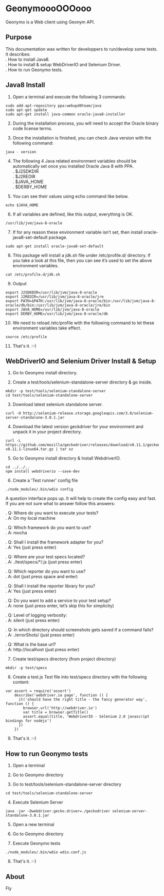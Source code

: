 # GeonymoooOOOooo
Geonymo is a Web client using Geonym API.


## Purpose
This documentation was written for developpers to run/develop some tests.
It describes:  
  . How to install Java8.  
  . How to install & setup WebDriverIO and Selenium Driver.  
  . How to run Geonymo tests.  


## Java8 Install

1. Open a terminal and execute the following 3 commands:
<pre><code>sudo add-apt-repository ppa:webupd8team/java
sudo apt-get update
sudo apt-get install java-common oracle-java8-installer</code></pre>

2. During the installation process, you will need to accept the Oracle binary code license terms.

3. Once the installation is finished, you can check Java version with the following command:
<pre><code>java - version</code></pre>

4. The following 4 Java related environment variables should be automatically set once you installed Oracle Java 8 with PPA.  
  . $J2SDKDIR  
  . $J2REDIR  
  . $JAVA_HOME  
  . $DERBY_HOME

5. You can see their values using echo command like below.
<pre><code>echo $JAVA_HOME</code></pre>

6. If all variables are defined, like this output, everything is OK.
<pre><code>/usr/lib/jvm/java-8-oracle</code></pre>

7. If for any reason these environment variable isn’t set, then install oracle-java8-set-default package.
<pre><code>sudo apt-get install oracle-java8-set-default</code></pre>

8. This package will install a jdk.sh file under /etc/profile.d/ directory. If you take a look at this file, then you can see it’s used to set the above environment variables.
<pre><code>cat /etc/profile.d/jdk.sh</code></pre>

9. Output
<pre><code>export J2SDKDIR=/usr/lib/jvm/java-8-oracle
export J2REDIR=/usr/lib/jvm/java-8-oracle/jre
export PATH=$PATH:/usr/lib/jvm/java-8-oracle/bin:/usr/lib/jvm/java-8-oracle/db/bin:/usr/lib/jvm/java-8-oracle/jre/bin
export JAVA_HOME=/usr/lib/jvm/java-8-oracle
export DERBY_HOME=/usr/lib/jvm/java-8-oracle/db</code></pre>

10. We need to reload /etc/profile with the following command to let these environment variables take effect.
<pre><code>source /etc/profile</code></pre>

11. That's it. :-)


## WebDriverIO and Selenium Driver Install & Setup

1. Go to Geonymo install directory.

2. Create a test/tools/selenium-standalone-server directory & go inside.
<pre><code>mkdir -p test/tools/selenium-standalone-server
cd test/tools/selenium-standalone-server</code></pre>

3. Download latest selenium standalone server.
<pre><code>curl -O http://selenium-release.storage.googleapis.com/3.0/selenium-server-standalone-3.0.1.jar</code></pre>

4. Download the latest version geckdriver for your environment and unpack it in your project directory.
<pre><code>curl -L https://github.com/mozilla/geckodriver/releases/download/v0.11.1/geckodriver-v0.11.1-linux64.tar.gz | tar xz </code></pre>

5. Go to Geonymo install directory & Install WebdriverIO.
<pre><code>cd ../../..  
npm install webdriverio --save-dev</code></pre>

6. Create a 'Test runner' config file
<pre><code>./node_modules/.bin/wdio config</code></pre>
A question interface pops up. It will help to create the config easy and fast. If you are not sure what to answer follow this answers:

  . Q: Where do you want to execute your tests?  
  . A: On my local machine

  . Q: Which framework do you want to use?  
  . A: mocha

  . Q: Shall I install the framework adapter for you?  
  . A: Yes (just press enter)

  . Q: Where are your test specs located?  
  . A: ./test/specs/*/.js (just press enter)

  . Q: Which reporter do you want to use?  
  . A: dot (just press space and enter)

  . Q: Shall I install the reporter library for you?  
  . A: Yes (just press enter)

  . Q: Do you want to add a service to your test setup?  
  . A: none (just press enter, let’s skip this for simplicity)

  . Q: Level of logging verbosity:  
  . A: silent (just press enter)

  . Q: In which directory should screenshots gets saved if a command fails?  
  . A: ./errorShots/ (just press enter)

  . Q: What is the base url?  
  . A: http://localhost (just press enter)

7. Create test/specs directory (from project directory)
<pre><code>mkdir -p test/specs</code></pre>

8. Create a test.js Test file into test/specs directory with the following content:
<pre><code>var assert = require('assert')
    describe('webdriver.io page', function () {
      it('should have the right title - the fancy generator way', function () {
        browser.url('http://webdriver.io')
        var title = browser.getTitle()
        assert.equal(title, 'WebdriverIO - Selenium 2.0 javascript bindings for nodejs')
      })
    })</code></pre>

9. That's it. :-)


## How to run Geonymo tests

1. Open a terminal

2. Go to Geonymo directory

3. Go to test/tools/selenium-standalone-server directory
<pre><code>cd test/tools/selenium-standalone-server</code></pre>

4. Execute Selenium Server
<pre><code>java -jar -Dwebdriver.gecko.driver=./geckodriver selenium-server-standalone-3.0.1.jar</code></pre>

5. Open a new terminal

6. Go to Geonymo directory

7. Execute Geonymo tests
<pre><code>./node_modules/.bin/wdio wdio.conf.js</code></pre>

8. That's it. :-)

## About

Fly
